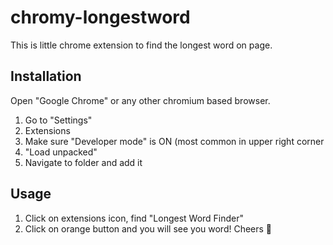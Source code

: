 # chromy-longestword
This is little chrome extension to find the longest word on page. 

## Installation

Open "Google Chrome" or any other chromium based browser.

1. Go to "Settings"
2. Extensions
3. Make sure "Developer mode" is ON (most common in upper right corner
4. "Load unpacked"
5. Navigate to folder and add it

## Usage
1. Click on extensions icon, find "Longest Word Finder" 
2. Click on orange button and you will see you word! Cheers 🥂
